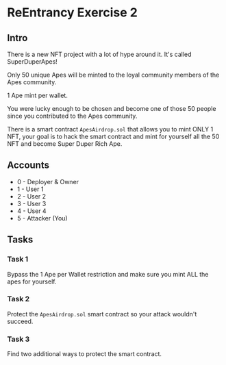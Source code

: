 # ReEntrancy Exercise 2

## Intro
There is a new NFT project with a lot of hype around it. It's called SuperDuperApes!

Only 50 unique Apes will be minted to the loyal community members of the Apes community.

1 Ape mint per wallet.

You were lucky enough to be chosen and become one of those 50 people since you contributed to the Apes community.

There is a smart contract `ApesAirdrop.sol` that allows you to mint ONLY 1 NFT, your goal is to hack the smart contract and mint for yourself all the 50 NFT and become Super Duper Rich Ape.

## Accounts
* 0 - Deployer & Owner
* 1 - User 1
* 2 - User 2
* 3 - User 3
* 4 - User 4
* 5 - Attacker (You)

## Tasks

### Task 1
Bypass the 1 Ape per Wallet restriction and make sure you mint ALL the apes for yourself.

### Task 2
Protect the `ApesAirdrop.sol` smart contract so your attack wouldn't succeed.

### Task 3
Find two additional ways to protect the smart contract.